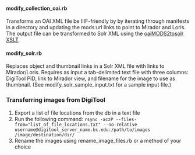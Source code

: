 #### modify_collection_oai.rb
Transforms an OAI XML file be IIIF-friendly by by iterating through manifests in 
a directory and updating the mods:url links to point to Mirador and Loris. The 
output file can be transformed to Solr XML using the [oaiMODS2tosolr XSLT](https://github.com/BCDigLib/Interim-Solution-XSLT/blob/master/oaiMODS2solr.xsl).

#### modify_solr.rb
Replaces object and thumbnail links in a Solr XML file with links to Mirador/Loris. 
Requires as input a tab-delimited text file with three columns: DigiTool PID, 
link to Mirador view, and filename for the image to use as thumbnail. (See 
modify_solr_sample_input.txt for a sample input file.)

### Transferring images from DigiTool
1. Export a list of file locations from the db in a text file
2. Run the following command: `rsync -aczP --files-from="list_of_file_locations.txt" --no-relative username@digitool_server_name.bc.edu:/path/to/images /image/destination/dir/`
3. Rename the images using rename_image_files.rb or a method of your choice
